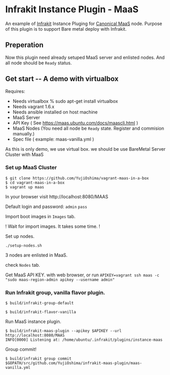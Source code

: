 # Infrakit Instance Plugin - MaaS
An example of [Infrakit](https://github.com/docker/infrakit) Instance Pluging for [Canonical MaaS](https://maas.io/) node.
Purpose of this plugin is to support Bare metal deploy with Infrakit.

## Preperation
Now this plugin need already setuped MaaS server and enlisted nodes.
And all node should be `Ready` status.


## Get start -- A demo with virtualbox

Requires:
* Needs virtualbox % sudo apt-get install virtualbox
* Needs vagrant 1.6.x
* Needs ansible installed on host machine
* MaaS Server
* API Key ( See https://maas.ubuntu.com/docs/maascli.html )
* MaaS Nodes (You need all node be `Ready` state. Register and commision manually.)
* Spec file ( example: maas-vanilla.yml )

As this is only demo, we use virtual box. we should be use BareMetal Server Cluster with MaaS

### Set up MaaS Cluster

```
$ git clone https://github.com/YujiOshima/vagrant-maas-in-a-box
$ cd vagrant-maas-in-a-box
$ vagrant up maas
```

In your browser visit http://localhost:8080/MAAS

Default login and password: `admin` `pass`

Import boot images in `Images` tab.

! Wait for import images. It takes some time. !

Set up nodes.

```
./setup-nodes.sh
```

3 nodes are enlisted in MaaS.

check `Nodes` tab.

Get MaaS API KEY. with web browser, or run `APIKEY=vagrant ssh maas -c "sudo maas-region-admin apikey --username admin"`

### Run Infrakit group, vanilla flavor plugin.

```
$ build/infrakit-group-default
```

```
$ build/infrakit-flavor-vanilla
```

Run MaaS instance plugin.

```
$ build/infrakit-maas-plugin --apikey $APIKEY --url http://localhost:8080/MAAS 
INFO[0000] Listening at: /home/ubuntu/.infrakit/plugins/instance-maas
```
Group commit!

```
$ build/infrakit group commit $GOPATH/src/github.com/YujiOshima/infrakit-maas-plugin/maas-vanilla.yml
```

